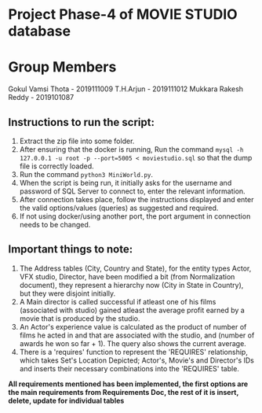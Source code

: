 # Project Phase-4 of MOVIE STUDIO database
# Group Members

Gokul Vamsi Thota - 2019111009 
T.H.Arjun - 2019111012
Mukkara Rakesh Reddy - 2019101087



## Instructions to run the script:

1. Extract the zip file into some folder.
2. After ensuring that the docker is running, Run the command `mysql -h 127.0.0.1 -u root -p --port=5005 < moviestudio.sql` so that the dump file is correctly loaded.
3. Run the command `python3 MiniWorld.py`.
4. When the script is being run, it initially asks for the username and password of SQL Server to connect to, enter the relevant information.
5. After connection takes place, follow the instructions displayed and enter the valid options/values (queries) as suggested and required.
6. If not using docker/using another port, the port argument in connection needs to be changed.


## Important things to note:


1. The Address tables (City, Country and State), for the entity types Actor, VFX studio, Director, have been modified a bit (from Normalization document), they represent a hierarchy now (City in State in Country), but they were disjoint initially.
2. A Main director is called successful if atleast one of his films (associated with studio) gained atleast the average profit earned by a movie that is produced by the studio.
3. An Actor's experience value is calculated as the product of number of films he acted in and that are associated with the studio, and (number of awards he won so far + 1). The query also shows the current average. 
4. There is a 'requires' function to represent the 'REQUIRES' relationship, which takes Set's Location Depicted; Actor's, Movie's and Director's IDs and inserts their necessary combinations into the 'REQUIRES' table.

**All requirements mentioned has been implemented, the first options are the main requirements from Requirements Doc, the rest of it is insert, delete, update for individual tables**


